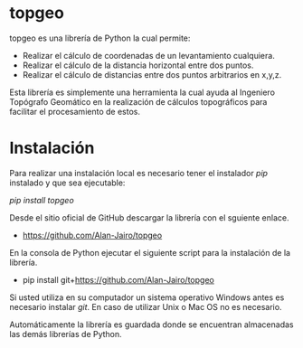 # topgeo

topgeo es una librería de Python la cual permite:
* Realizar el cálculo de coordenadas de un levantamiento cualquiera.
* Realizar el cálculo de la distancia horizontal entre dos puntos.
* Realizar el cálculo de distancias entre dos puntos arbitrarios en x,y,z.



Esta librería es simplemente una herramienta la cual ayuda al Ingeniero Topógrafo Geomático en la realización de cálculos topográficos para facilitar el procesamiento de estos.

# Instalación

Para realizar una instalación local es necesario tener el instalador *pip* instalado y que sea ejecutable:

*pip install topgeo*

Desde el sitio oficial de GitHub descargar la librería con el sguiente enlace.

* https://github.com/Alan-Jairo/topgeo

En la consola de Python ejecutar el siguiente script para la instalación de la librería.

* pip install git+https://github.com/Alan-Jairo/topgeo

Si usted utiliza en su computador un sistema operativo Windows antes es necesario instalar *git*. En caso de utilizar Unix o Mac OS no es necesario.

Automáticamente la librería es guardada donde se encuentran almacenadas las demás librerías de Python.
